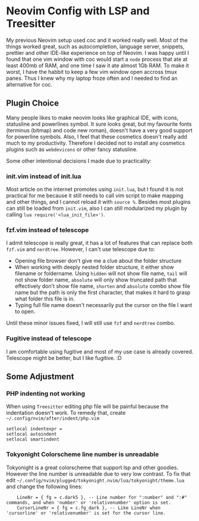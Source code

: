 # Neovim Config with LSP and Treesitter

My previous Neovim setup used coc and it worked really well. Most of the things worked great, such as autocompletion, language server, snippets, prettier and other IDE-like experience on top of Neovim. I was happy until I found that one vim window with coc would start a `node` process that ate at least 400mb of RAM, and one time I saw it ate almost 1Gb RAM. To make it worst, I have the habbit to keep a few vim window open accross tmux panes. Thus I knew why my laptop froze often and I needed to find an alternative for coc.

## Plugin Choice

Many people likes to make neovim looks like graphical IDE, with icons, statusline and powerlines symbol. It sure looks great, but my favourite fonts (terminus (bitmap) and code new roman), doesn't have a very good support for powerline symbols. Also, I feel that these cosmetics doesn't really add much to my productivity. Therefore I decided not to install any cosmetics plugins such as `webdevicons` or other fancy statusline.

Some other intentional decisions I made due to practicality:

### init.vim instead of init.lua

Most article on the internet promotes using `init.lua`, but I found it is not practical for me because it still needs to call vim script to make mapping and other things, and I cannot reload it with `source %`. Besides most plugins can still be loaded from `init.vim`, also I can still modularized my plugin by calling `lua require('<lua_init_file>')`.

### fzf.vim instead of telescope

I admit telescope is really great, it has a lot of features that can replace both `fzf.vim` and `nerdtree`. However, I can't use telescope due to:

- Opening file browser don't give me a clue about the folder structure
- When working with deeply nested folder structure, it either show filename or foldername. Using `hidden` will not show file name, `tail` will not show folder name, `absolute` will only show truncated path that effectively don't show file name, `shorten` and `absolute` combo show file name but the path is only the first character, that makes it hard to grasp what folder this file is in.
- Typing full file name doesn't necessarily put the cursor on the file I want to open.

Until these minor issues fixed, I will still use `fzf` and `nerdtree` combo.

### Fugitive instead of telescope

I am comfortable using fugitive and most of my use case is already covered. Telescope might be better, but I like fugitive. :D

## Some Adjustment

### PHP indenting not working

When using `Treesitter` editing php file will be painful because the indentation doesn't work. To remedy that, create `~/.config/nvim/after/indent/php.vim`

```
setlocal indentexpr =
setlocal autoindent
setlocal smartindent
```

### Tokyonight Colorscheme line number is unreadable

Tokyonight is a great colorscheme that support lsp and other goodies. However the line number is unreadable due to very low contrast. To fix that edit `~/.config/nvim/plugged/tokyonight.nvim/lua/tokyonight/theme.lua` and change the following lines:

```
    LineNr = { fg = c.dark5 }, -- Line number for ":number" and ":#" commands, and when 'number' or 'relativenumber' option is set.
    CursorLineNr = { fg = c.fg_dark }, -- Like LineNr when 'cursorline' or 'relativenumber' is set for the cursor line.
```
